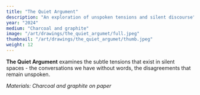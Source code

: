 ```yaml
---
title: "The Quiet Argument"
description: "An exploration of unspoken tensions and silent discourse"
year: "2024"
medium: "Charcoal and graphite"
image: "/art/drawings/the_quiet_argumet/full.jpeg"
thumbnail: "/art/drawings/the_quiet_argumet/thumb.jpeg"
weight: 12
---
```


**The Quiet Argument** examines the subtle tensions that exist in silent spaces - the conversations we have without words, the disagreements that remain unspoken.

*Materials: Charcoal and graphite on paper* 
